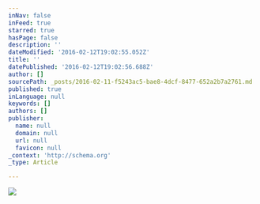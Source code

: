 ```yaml
---
inNav: false
inFeed: true
starred: true
hasPage: false
description: ''
dateModified: '2016-02-12T19:02:55.052Z'
title: ''
datePublished: '2016-02-12T19:02:56.688Z'
author: []
sourcePath: _posts/2016-02-11-f5243ac5-bae8-4dcf-8477-652a2b7a2761.md
published: true
inLanguage: null
keywords: []
authors: []
publisher:
  name: null
  domain: null
  url: null
  favicon: null
_context: 'http://schema.org'
_type: Article

---
```

![](https://the-grid-user-content.s3-us-west-2.amazonaws.com/4ba92ff6-07c7-417a-88a7-93e2f86dd84d.png)